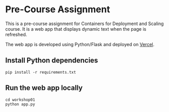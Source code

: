# Pre-Course Assignment

This is a pre-course assignment for Containers for Deployment and Scaling course. It is a web app that displays dynamic text when the page is refreshed. 

The web app is developed using Python/Flask and deployed on [Vercel](https://dynamictextapp.vercel.app/).


## Install Python dependencies
```
pip install -r requirements.txt
```

## Run the web app locally
```
cd workshop01
python app.py
```